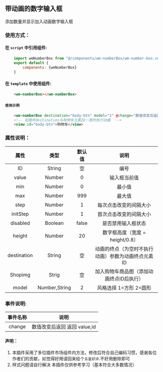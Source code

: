## 带动画的数字输入框
添加数量并显示加入动画数字输入框

### 使用方式：
#### 在 ``script`` 中引用组件:
```javascript
    import wmNumberBox from "@/components/wm-numberBox/wm-number-box.vue"
    export default {
        components: {wmNumberBox}
    }
```

#### 在 ``template`` 中使用组件:

```html
    <wm-numberBox></wm-numberBox>
```

#### ``使用示例``

```html
	<wm-numberBox destination="body-btn" model="1" @change="数值改变后返回参数"></wm-numberBox>
	<!-- 如插件destination与购物车元素ID一致时执行动画  -->
	<view id="body-btn">购物车</view>
```

### **属性说明：**
| 属性 | 类型 | 默认值 | 说明 |
| :---: | :----: | :----: | :----: |
| ID | String | 空 | 编号 |
| value | Number | 0 | 输入框当前值 |
| min | Number | 0 | 最小值 |
| max | Number | 999 | 最大值 |
| step | Number | 1 | 每次点击改变的间隔大小 |
| initStep | Number | 1 | 首次点击改变的间隔大小 |
| disabled | Boolean | false | 是否禁用输入框状态 |
| height | Number | 20 | 数字框高度（宽度 = height/0.8）|
| destination | String | 空 | 动画的终点（为空时不执行动画）参数为动画终点元素ID |
| Shopimg | Strig | 空 | 加入购物车商品图（添加动画终点ID后执行） |
| model | Number,String | 2 | 风格选择 1=方形 2=圆形 |

### **事件说明:**

| 事件名称 | 说明 |
| :---: | :---: |
| change | 数值改变后返回 返回 value,id |

#### 声明：
1. 本插件采用了多位插件市场组件内方法，修改后符合自己编码习惯，感谢各位作者们的贡献，如觉得好用请回来给个``五星好评``.不好用删除即可
2. 样式问题请自行解决 本插件仅供参考学习（基本符合大多数情况）
